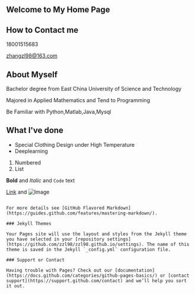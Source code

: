 ## Welcome to My Home Page


## How to Contact me

18001515683

zhangzl98@163.com

## About Myself

Bachelor degree from East China University of Science and Technology

Majored in Applied Mathematics and Tend to Programming 

Be Familiar with Python,Matlab,Java,Mysql


## What I've done


- Special Clothing Design under High Temperature
- Deeplearning

1. Numbered
2. List

**Bold** and _Italic_ and `Code` text

[Link](url) and ![Image](src)
```

For more details see [GitHub Flavored Markdown](https://guides.github.com/features/mastering-markdown/).

### Jekyll Themes

Your Pages site will use the layout and styles from the Jekyll theme you have selected in your [repository settings](https://github.com/zzl98/zzl98.github.io/settings). The name of this theme is saved in the Jekyll `_config.yml` configuration file.

### Support or Contact

Having trouble with Pages? Check out our [documentation](https://docs.github.com/categories/github-pages-basics/) or [contact support](https://support.github.com/contact) and we’ll help you sort it out.
